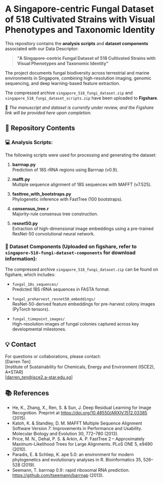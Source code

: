 # A Singapore-centric Fungal Dataset of 518 Cultivated Strains with Visual Phenotypes and Taxonomic Identity

This repository contains the **analysis scripts** and **dataset components** associated with our Data Descriptor:

> **"A Singapore-centric Fungal Dataset of 518 Cultivated Strains with Visual Phenotypes and Taxonomic Identity"**

The project documents fungal biodiversity across terrestrial and marine environments in Singapore, combining high-resolution imaging, genomic sequencing, and deep learning-based feature extraction.

The compressed archive `singapore_518_fungi_dataset.zip` and `singapore_518_fungi_dataset_scripts.zip` have been uploaded to **Figshare**.  

📝 _The manuscript and dataset is currently under review, and the Figshare link will be provided here upon completion._

## 📂 Repository Contents

### 💻 Analysis Scripts:
The following scripts were used for processing and generating the dataset:

1. **barrnap.py**  
   Prediction of 18S rRNA regions using Barrnap (v0.9).

2. **mafft.py**  
   Multiple sequence alignment of 18S sequences with MAFFT (v7.525).

3. **fasttree_with_bootstraps.py**  
   Phylogenetic inference with FastTree (100 bootstraps).

4. **consensus_tree.r**  
   Majority-rule consensus tree construction.

5. **resnet50.py**  
   Extraction of high-dimensional image embeddings using a pre-trained ResNet-50 convolutional neural network.

### 🍄 Dataset Components (Uploaded on figshare, refer to `singapore-518-fungi-dataset-components` for download information):
The compressed archive `singapore_518_fungi_dataset.zip` can be found on figshare, which includes:

- `fungal_18s_sequences/`  
  Predicted 18S rRNA sequences in FASTA format.

- `fungal_preharvest_resnet50_embeddings/`  
  ResNet-50-derived feature embeddings for pre-harvest colony images (PyTorch tensors).

- `fungal_timepoint_images/`  
  High-resolution images of fungal colonies captured across key developmental milestones.


## 💡 Contact
For questions or collaborations, please contact:  
[Darren Ten]  
[Institute of Sustainability for Chemicals, Energy and Environment (ISCE2), A*STAR]  
[darren_ten@isce2.a-star.edu.sg]

## 📚 References
- He, K., Zhang, X., Ren, S. & Sun, J. Deep Residual Learning for Image Recognition. Preprint at https://doi.org/10.48550/ARXIV.1512.03385 (2015).
- Katoh, K. & Standley, D. M. MAFFT Multiple Sequence Alignment Software Version 7: Improvements in Performance and Usability. Molecular Biology and Evolution 30, 772–780 (2013).
- Price, M. N., Dehal, P. S. & Arkin, A. P. FastTree 2 – Approximately Maximum-Likelihood Trees for Large Alignments. PLoS ONE 5, e9490 (2010).
- Paradis, E. & Schliep, K. ape 5.0: an environment for modern phylogenetics and evolutionary analyses in R. Bioinformatics 35, 526–528 (2019).
- Seemann, T. barrnap 0.9 : rapid ribosomal RNA prediction. https://github.com/tseemann/barrnap (2013). 
